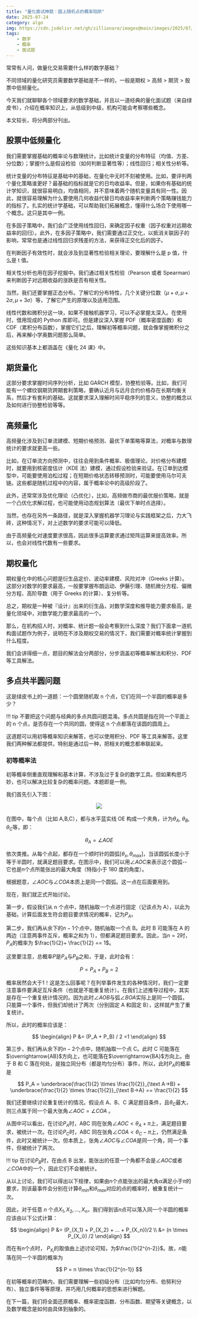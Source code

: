 ```yaml
---
title: "量化面试神题：圆上随机点的概率陷阱"
date: 2025-07-24
category: algo
img: https://cdn.jsdelivr.net/gh/zillionare/images@main/images/2025/07/banff-sunshine-village-UoBE_wJ-suk-unsplash.jpg
tags: 
    - 数学
    - 概率
    - 面试题
---
```


常常有人问，做量化交易需要什么样的数学基础？

不同领域的量化研究员需要数学基础是不一样的，一般是期权 > 高频 > 期货 > 股票中低频量化。

今天我们就聊聊各个领域要求的数学基础，并且以一道经典的量化面试题（来自绿皮书），介绍在概率知识上，从低级到中级，机构可能会考察哪些概念。

本文较长，将分两部分刊出。

## 股票中低频量化

我们需要掌握基础的概率论与数理统计。比如统计变量的分布特征（均值、方差、分位数）；掌握什么是假设检验（如何判断显著性等）；线性回归；相关性分析等。

统计变量的分布特征是基础中的基础，在量化中无时不刻被使用。比如，要评判两个量化策略谁更好？最基础的指标就是它的日均收益率。但是，如果你有基础的统计学知识，就很容易明白，均值相同，并不意味着两个随机变量具有同一性。因此，就很容易理解为什么要使用几何收益代替日均收益率来判断两个策略赚钱能力的指标了。扎实的统计学基础，可以帮助我们拓展概念，懂得什么场合下使用哪一个概念。这只是其中一例。

在多因子策略中，我们会广泛使用线性回归，来确定因子权重（因子权重对远期收益率的回归）。此外，在多因子策略中，我们需要通过正交化，以抵消关联因子的影响，常常也是通过线性回归求残差的方法，来获得正交化后的因子。

在判断因子有效性时，就会涉及到显著性检验相关理论，要理解什么是 p 值，什么是 t 值。

相关性分析也用在因子挖掘中。我们通过相关性检验（Pearson 或者 Spearman）来判断因子对远期收益的涨跌是否有相关性。

当然，我们还要掌握正态分布。了解它的分布特性，几个关键分位数（$\mu + \sigma, \mu + 2\sigma, \mu + 3\sigma$）等，了解它产生的原理以及适用范围。

线性代数和微积分这一块，如果不接触机器学习，可以不必掌握太深入。在使用时，借用现成的 Python 库即可。但是建议深入掌握 PDF（概率密度函数）和 CDF（累积分布函数），掌握它们之后，理解初等概率问题，就会像掌握微积分之后，再来解小学奥数问题那么简单。

这些知识基本上都涵盖在《量化 24 课》中。

## 期货量化

这部分要求掌握时间序列分析，比如 GARCH 模型，协整检验等。比如，我们可能有一个螺纹钢期货跨期套利策略，要确认近月与远月合约价格存在长期均衡关系，然后才有套利的基础。这就要求深入理解时间平稳序列的意义，协整的概念以及如何进行协整检验等等。

## 高频量化

高频量化涉及到订单流建模、短期价格预测、最优下单策略等算法，对概率与数理统计的要求就更高一些。

比如，在订单流方向预测中，往往会用到条件概率、极值理论。对价格分布建模时，就要用到核密度估计（KDE 法）建模，通过假设检验来验证。在订单到达模型中，可能要使用泊松过程；在短期价格状态转移预测时，可能要使用马尔可夫链。这些都是随机过程中的内容，属于概率论中的高级阶段了。

此外，还常常涉及优化理论（凸优化），比如，高频做市商的最优报价策略，就是一个凸优化求解过程，也可能使用动态规划算法（最优下单时点选择）。

当然，也存在另外一条路径，就是深入掌握机器学习理论与实践框架之后，力大飞砖，这种情况下，对上述数学的要求可能可以降低。

由于高频量化对速度要求很高，因此很多运算要求通过矩阵运算来提高效率。所以，也会对线性代数有一些要求。

## 期权量化

期权量化中的核心问题是衍生品定价、波动率建模、风险对冲（Greeks 计算）。这部分对数学的要求最高，一般要掌握布朗运动、伊藤引理、随机微分方程、偏微分方程、高阶导数（用于 Greeks 的计算）、复分析等。

总之，期权是一种被『设计』出来的衍生品，对数学深度和推导能力要求极高，是量化领域中，对数学能力要求最高的一个。

那么，在机构招人时，对概率、统计题一般会考察到什么深度？我们下面拿一道机构面试题作为例子，说明在不涉及期权交易的情况下，我们需要对概率统计掌握到什么程度。

我们会讲得细一点，题目的解法会分两部分，分步涵盖初等概率解法和积分、PDF 等工具解法。

## 多点共半圆问题

这是绿皮书上的一道题：一个圆里随机取 n 个点，它们在同一个半圆的概率是多少？

!!! tip
    不要把这个问题与经典的多点共圆问题混淆。多点共圆是指在同一个平面上的 n 个点，是否存在一个共同的圆，使得这 n 个点都落在该圆的圆周上。


这道题可以用初等概率知识来解答，也可以使用积分、PDF 等工具来解答。这里我们两种解法都提供，特别是通过后一种，把相关的概念都串联起来。

### 初等概率法

初等概率侧重直观理解和基本计算，不涉及过于复杂的数学工具。但如果构思巧妙，也可以解决比较复杂的概率问题。本题即是一例。

我们首先引入下图：

<div style='width:75%;text-align:center;margin: 0 auto 1rem'>
<img src='https://images.jieyu.ai/images/2025/07/20250723145743.png'>
<span style='font-size:0.8em;display:inline-block;width:100%;text-align:center;color:grey'></span>
</div>

在图中，每个点（比如 A,B,C），都与水平蓝实线 OE 构成一个夹角，计为$\theta_A$, $\theta_B$, $\theta_C$等，即：

$$
\theta_A = \angle AOE
$$

依次类推。从每个点起，都存在一个顺时针的圆弧$[\theta_x, \theta_{max}]$，当该圆弧长度小于等于半圆时，就满足题目要求。在图示中，我们可以用$\angle AOC$来表示这个圆弧--它也是$n$个点所能张出的最大角度（特指小于 180 度的角度）。

根据题意，$\angle AOC$与$\angle COA$本质上是同一个圆弧。这一点在后面要用到。

现在，我们就正式开始讨论。

第一步，假设我们从 n 个点中，随机抽取一个点进行固定（记该点为 A），以此为基础，计算后面发生符合题目要求情况的概率，记为$P_A$。

第二步，我们再从余下的$n-1$个点中，随机抽取一个点 B。此时 B 可能落在 A 的两边（注意两事件互斥，概率之和为 1），但都满足题目要求。因此，当$n=2$时，$P_A$的概率为 $\frac{1}{2}+ \frac{1}{2} == 1$。

这里要注意，总概率$P$是$P_A$与$P_B$之和，于是，此时会有：

$$
P = P_A + P_B = 2
$$

概率居然会大于1！这是怎么回事呢？在列举事件发生的各种情况时，我们一定要注意事件要满足互斥条件（也就是不能重复统计）。在我们上述推导过程中，其实是存在一个重复统计情况的。因为此时$\angle AOB$与弧$\angle BOA$实际上是同一个圆弧，只能算一个事件，但我们却统计了两次（分别固定 A 和固定 B），这样就产生了重复统计。

所以，此时的概率应该是：

$$
\begin{align}
P &= (P_A + P_B) / 2 =1
\end{align}
$$

第三步，我们再从余下的$n-2$个点中，随机抽取一个点 C。此时 C 可能落在$\overrightarrow{AB}$方向上，也可能落在$\overrightarrow{BA}$方向上。由于 B 和 C 落在何处，是独立同分布（都是均匀分布）事件，所以，此时$P_A$的概率是 

$$
P_A = \underbrace{\frac{1}{2} \times \frac{1}{2}}_{\text A->B} + \underbrace{\frac{1}{2} \times \frac{1}{2}}_{\text B->A} == \frac{1}{2}
$$

我们还要继续讨论重复统计的情况。假设点 A、B、C 满足题目条件，且$\theta_C$最大，则三点属于同一个最大张角$\angle AOC = \angle COA$ 。

从图中可以看出，在讨论$P_A$时，ABC 同在张角$\angle AOC < \theta_A + \pi$上，满足题目要求，被统计一次。在讨论$P_C$时，ABC 同在张角$\angle COA < \theta_C - \pi$上，仍然满足条件，此时又被统计一次。但本质上，张角$\angle AOC$与$\angle COA$是同一个角，同一个事件，但被统计了两次。

!!! tip
    在讨论$P_B$时，在由点 B 出发，能张出的任意一个角都不会是$\angle AOC$或者$\angle COA$中的一个，因此它们不会被统计。


从以上讨论，我们可以得出以下规律，如果由n个点能张出的最大角$\alpha$满足小于$\pi$的要求，则该最事件会分别在计算$\theta_{min}$和$\theta_{max}$对应的点的概率时，被重复统计一次。

因此，对于任意 $n$ 个点$X_1, X_2, ..., X_n$，我们得到该$n$点可以落入同一个半圆的概率应该由以下公式计算：

$$
\begin{align}
P &= (P_{X_1} + P_{X_2} + ... + P_{X_n})/2 \\
  &= (n \times P_{X_i}) /2 
\end{align}
$$

而在有$n$个点时， $P_{X_i}$的取值由上述讨论可知，为$\frac{1}{2^{n-2}}$。故，$n$能落在同一个半圆的概率为

$$
P = n \times \frac{1}{2^{n-1}}
$$


在初等概率的范畴内，我们需要理解一些初级分布（比如均匀分布、伯努利分布）、独立事件等等原理，并巧用几何概率的思想来进行解题。

在下一篇，我们将全面还原概率、概率密度函数、分布函数、期望等关键概念，以及数学概念是如何由具体到抽象的。
